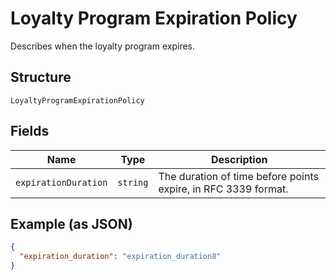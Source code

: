 
# Loyalty Program Expiration Policy

Describes when the loyalty program expires.

## Structure

`LoyaltyProgramExpirationPolicy`

## Fields

| Name | Type | Description |
|  --- | --- | --- |
| `expirationDuration` | `string` | The duration of time before points expire, in RFC 3339 format. |

## Example (as JSON)

```json
{
  "expiration_duration": "expiration_duration8"
}
```

